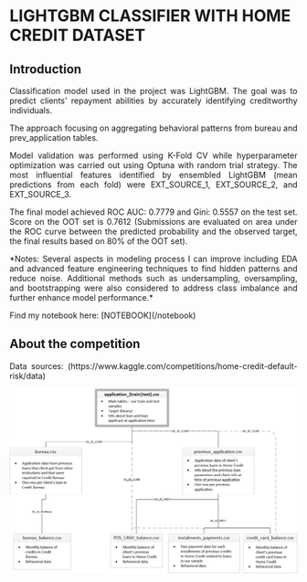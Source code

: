# LIGHTGBM CLASSIFIER WITH HOME CREDIT DATASET

## Introduction

<p align="justify">
  Classification model used in the project was LightGBM. The goal was to predict clients’ repayment abilities by accurately identifying creditworthy individuals.
</p>
<p align="justify">
  The approach focusing on aggregating behavioral patterns from bureau and prev_application tables.
</p>
<p align="justify">
  Model validation was performed using K-Fold CV while hyperparameter optimization was carried out using Optuna with random trial strategy. The most influential features identified by ensembled LightGBM (mean predictions from each fold) were EXT_SOURCE_1, EXT_SOURCE_2, and EXT_SOURCE_3.
</p>
<p align="justify">
  The final model achieved ROC AUC: 0.7779 and Gini: 0.5557 on the test set. Score on the OOT set is 0.7612 (Submissions are evaluated on area under the ROC curve between the predicted probability and the observed target, the final results based on 80% of the OOT set).
</p>
<p align="justify">
  *Notes: Several aspects in modeling process I can improve including EDA and advanced feature engineering techniques to find hidden patterns and reduce noise. Additional methods such as undersampling, oversampling, and bootstrapping were also considered to address class imbalance and further enhance model performance.*
</p>
<p align="justify">
Find my notebook here: [NOTEBOOK](/notebook)
</p>


## About the competition
<p align="justify">
  Data sources: (https://www.kaggle.com/competitions/home-credit-default-risk/data)
</p>

![schema](docs/home_credit.png)
